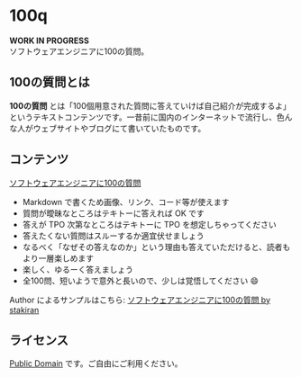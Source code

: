 # 100q

**WORK IN PROGRESS**  
ソフトウェアエンジニアに100の質問。

## 100の質問とは

**100の質問** とは「100個用意された質問に答えていけば自己紹介が完成するよ」というテキストコンテンツです。一昔前に国内のインターネットで流行し、色んな人がウェブサイトやブログにて書いていたものです。

## コンテンツ

[ソフトウェアエンジニアに100の質問](100q.md)

- Markdown で書くため画像、リンク、コード等が使えます
- 質問が曖昧なところはテキトーに答えれば OK です
- 答えが TPO 次第なところはテキトーに TPO を想定しちゃってください
- 答えたくない質問はスルーするか適宜伏せましょう
- なるべく「なぜその答えなのか」という理由も答えていただけると、読者もより一層楽しめます
- 楽しく、ゆるーく答えましょう
- 全100問、短いようで意外と長いので、少しは覚悟してください :smile:

Author によるサンプルはこちら: [ソフトウェアエンジニアに100の質問 by stakiran](100q_sample.md)

## ライセンス

[Public Domain](LICENSE) です。ご自由にご利用ください。
